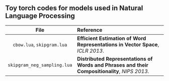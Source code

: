 ## Toy torch codes for models used in Natural Language Processing<br />

| File                          | Reference                                                                                     |
|:-----------------------------:|:----------------------------------------------------------------------------------------------|
| `cbow.lua`, `skipgram.lua`    | **Efficient Estimation of Word Representations in Vector Space**, *ICLR 2013*.                |
| `skipgram_neg_sampling.lua`   | **Distributed Representations of Words and Phrases and their Compositionality**, *NIPS 2013*. |
